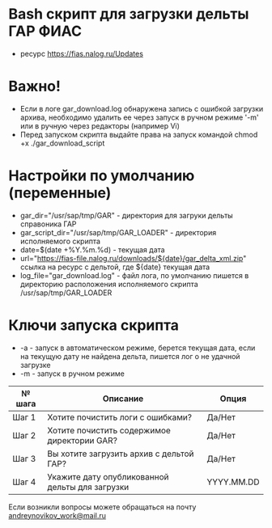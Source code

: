# Bash скрипт для загрузки дельты ГАР ФИАС
- ресурс https://fias.nalog.ru/Updates

# Важно!
- Если в логе gar_download.log обнаружена запись с ошибкой загрузки архива, необходимо удалить ее через запуск в ручном режиме '-m' или в ручную через редакторы (например Vi)
- Перед запуском скрипта выдайте права на запуск командой chmod +x ./gar_download_script

# Настройки по умолчанию (переменные)
- gar_dir="/usr/sap/tmp/GAR" - директория для загруки дельты справоника ГАР
- gar_script_dir="/usr/sap/tmp/GAR_LOADER" - директория исполняемого скрипта
- date=$(date +%Y.%m.%d) - текущая дата
- url="https://fias-file.nalog.ru/downloads/${date}/gar_delta_xml.zip" ссылка на ресурс с дельтой, где ${date} текущая дата
- log_file="gar_download.log" - файл лога, по умолчанию пишется в директорию расположения исполняемого скрипта /usr/sap/tmp/GAR_LOADER

# Ключи запуска скрипта
- -a - запуск в автоматическом режиме, берется текущая дата, если на текущую дату не найдена дельта, пишется лог о не удачной загрузке
- -m - запуск в ручном режиме

| № шага | Описание                                          | Опция      |
|--------|---------------------------------------------------|------------|
| Шаг 1  | Хотите почистить логи с ошибками?                 | Да/Нет     |
| Шаг 2  | Хотите почистить содержимое директории GAR?       | Да/Нет     |
| Шаг 3  | Вы хотите загрузить архив с дельтой ГАР?          | Да/Нет     |
| Шаг 4  | Укажите дату опубликованной дельты для загрузки   | YYYY.MM.DD |

Если возникли вопросы можете обращаться на почту andreynovikov_work@mail.ru